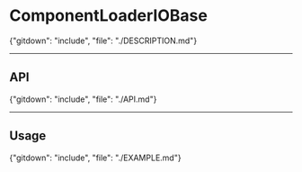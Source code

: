 <!-- THIS IS A GENERATED FILE - DO NOT EDIT -->

# ComponentLoaderIOBase

{"gitdown": "include", "file": "./DESCRIPTION.md"}

---

## API

{"gitdown": "include", "file": "./API.md"}

---

## Usage

{"gitdown": "include", "file": "./EXAMPLE.md"}
